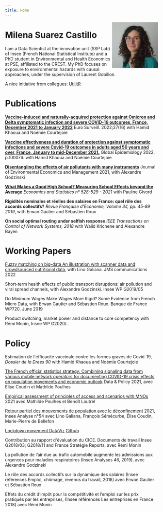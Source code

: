 ```yaml
---
title: Home
---
```


[<img src="image/picx.jpg" style="max-width:30%;min-width:100px;float:right;" alt="Github repo" />](https://github.com/milena-git)

# Milena Suarez Castillo

I am a Data Scientist at the innovation unit (SSP Lab) of Insee (French National Statistical Institute) and a PhD student in Environmental and Health Economics at PSE, affiliated to the CREST. My PhD focuses on exposure to environmental hazards with causal approaches, under the supervision of Laurent Gobillon.


A nice initiative from collegues: [UtilitR](https://www.book.utilitr.org/)

# Publications

**[Vaccine-induced and naturally-acquired protection against Omicron and Delta symptomatic infection and severe COVID-19 outcomes, France, December 2021 to January 2022](https://www.eurosurveillance.org/content/10.2807/1560-7917.ES.2022.27.16.2200250)**  Euro Surveill. 2022;27(16) with Hamid Khaoua and Noémie Courtejoie

**[Vaccine effectiveness and duration of protection against symptomatic infections and severe Covid-19 outcomes in adults aged 50 years and over, France, January to mid-December 2021.](https://doi.org/10.1016/j.gloepi.2022.100076)** Global Epidemiology 2022, p.100076. with Hamid Khaoua and Noémie Courtejoie


**[Disentangling the effects of air pollutants with many instruments](https://www.sciencedirect.com/science/article/pii/S0095069621000668)**
Journal of Environmental Economics and Management 2021, with Alexandre Godzinski
  
**[What Makes a Good High School? Measuring School Effects beyond the Average](https://www.insee.fr/en/statistiques/6005388)** _Economics and Statistics n° 528-529 - 2021_ with Pauline Givord

**Rigidités nominales et réelles des salaires en France: quel rôle des accords collectifs?** _Revue Française d'Economie, Volume 34, pp. 45-89 2019_, with Erwan Gautier and Sébastien Roux  

**On social optimal routing under selfish response** _IEEE Transactions on Control of Network Systems, 2018_ with Walid Krichene and Alexandre Bayen  


# Working Papers

[Fuzzy matching on big-data
An illustration with scanner data and crowdsourced nutritional data](http://www.jms-insee.fr/2022/S28_2_ACTE_GALIANA_JMS2022.pdf), with Lino Galiana. JMS communications 2022

Short-term health effects of public transport disruptions: air pollution and viral spread channels, with Alexandre Godzinski. Insee WP G2019/05

Do Minimum Wages Make Wages More Rigid? Some Evidence from French Micro Data, with Erwan Gautier and Sébastien Roux. Banque de France WP720, June 2019

Product switching, market power and distance to core competency with Rémi Monin, Insee WP G2020/..


# Policy 

Estimation de l'efficacité vaccinale contre les formes graves de Covid-19,  _Dossier de la Drees 90_ with Hamid Khaoua and Noémie Courtejoie

[The French official statistics strategy: Combining signaling data from various mobile network operators for documenting COVID-19 crisis effects on population movements and economic outlook](https://www.cambridge.org/core/journals/data-and-policy/article/french-official-statistics-strategy-combining-signaling-data-from-various-mobile-network-operators-for-documenting-covid19-crisis-effects-on-population-movements-and-economic-outlook/DBE5680E9B48AD780F11495D7255E91C) Data & Policy 2021, avec Elise Coudin et Mathilde Poulhes

[Empirical assessment of principles of access and scenarios with MNOs](https://ec.europa.eu/eurostat/cros/system/files/wpi_deliverable_i7_some_experimental_results_with_mobile_network_data_2021_01_31_final.pdf) 2021 avec Mathilde Poulhes et Benoît Loutrel

[Retour partiel des mouvements de population avec le déconfinement](https://www.insee.fr/fr/statistiques/4635407#documentation) 2021, Insee Analyse n°54 avec Lino Galiana, François Sémécurbe, Élise Coudin, Marie-Pierre de Bellefon 

[Lockdown movement DataViz](https://inseefrlab.github.io/lockdown-maps-R/outflows_EN.html)
[Github](https://github.com/InseeFrLab/lockdown-maps-R)

Contribution au rapport d'évaluation du CICE. Documents de travail Insee G2018/03; G2018/11 and France Stratégie Reports, avec Rémi Monin

La pollution de l’air due au trafic automobile augmente les admissions aux urgences pour maladies respiratoires (Insee Analyses 46, 2019), avec Alexandre Godzinski

Le rôle des accords collectifs sur la dynamique des salaires (Insee références Emploi, chômage, revenus du travail, 2018) avec Erwan Gautier et Sébastien Roux

Effets du crédit d’impôt pour la compétitivité et l’emploi sur les prix
pratiqués par les entreprises, (Insee références Les entreprises en France 2018) avec Rémi Monin



